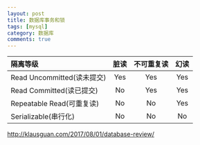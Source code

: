 ```yaml
---
layout: post
title: 数据库事务和锁
tags: [mysql]
category: 数据库
comments: true
---
```


| 隔离等级 | 脏读 | 不可重复读 | 幻读 |
| :--- | :----: | :----:| :----:|
| Read Uncommitted(读未提交) | Yes | Yes | Yes |
| Read Committed(读已提交) | No | Yes | Yes |
| Repeatable Read(可重复读) | No | No | Yes |
| Serializable(串行化) | No | No | No |

http://klausguan.com/2017/08/01/database-review/